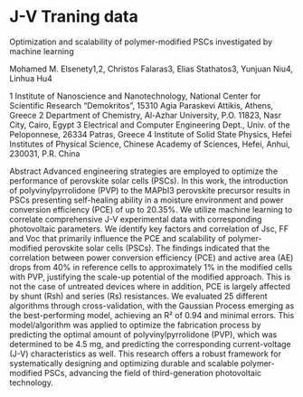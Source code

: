 # J-V Traning data
Optimization and scalability of polymer-modified PSCs investigated by machine learning


Mohamed M. Elsenety1,2, Christos Falaras3, Elias Stathatos3, Yunjuan Niu4, Linhua Hu4

1 Institute of Nanoscience and Nanotechnology, National Center for Scientific Research “Demokritos”, 15310 Agia Paraskevi Attikis, Athens, Greece 
2 Department of Chemistry, Al-Azhar University, P.O. 11823, Nasr City, Cairo, Egypt
3 Electrical and Computer Engineering Dept., Univ. of the Peloponnese, 26334 Patras, Greece
4 Institute of Solid State Physics, Hefei Institutes of Physical Science, Chinese Academy of Sciences, Hefei, Anhui, 230031, P.R. China

Abstract
Advanced engineering strategies are employed to optimize the performance of perovskite solar cells (PSCs). In this work, the introduction of polyvinylpyrrolidone (PVP) to the MAPbI3 perovskite precursor results in PSCs presenting self-healing ability in a moisture environment and power conversion efficiency (PCE) of up to 20.35%. We utilize machine learning to correlate comprehensive J-V experimental data with corresponding photovoltaic parameters. We identify key factors and correlation of Jsc, FF and Voc that primarily influence the PCE and scalability of polymer-modified perovskite solar cells (PSCs). The findings indicated that the correlation between power conversion efficiency (PCE) and active area (AE) drops from 40% in reference cells to approximately 1% in the modified cells with PVP, justifying the scale-up potential of the modified approach. This is not the case of untreated devices where in addition, PCE is largely affected by shunt (Rsh) and series (Rs) resistances. We evaluated 25 different algorithms through cross-validation, with the Gaussian Process emerging as the best-performing model, achieving an R² of 0.94 and minimal errors. This model/algorithm was applied to optimize the fabrication process by predicting the optimal amount of polyvinylpyrrolidone (PVP), which was determined to be 4.5 mg, and predicting the corresponding current-voltage (J-V) characteristics as well. This research offers a robust framework for systematically designing and optimizing durable and scalable polymer-modified PSCs, advancing the field of third-generation photovoltaic technology.

